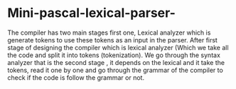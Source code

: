 # Mini-pascal-lexical-parser-
The compiler has two main stages first one, Lexical analyzer which is generate tokens to use these tokens as an input in the parser. After first stage of designing the compiler which is lexical analyzer (Which we take all the code and split it into tokens (tokenization).  We go through the syntax analyzer that is the second stage , it depends on the lexical and it take the tokens, read it one by one and go through the grammar of the compiler to check if the code is follow the grammar or not.
